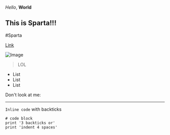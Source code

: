 *Hello*, **World**

## This is Sparta!!!
#Sparta 

[Link](https://www.youtube.com/watch?v=dQw4w9WgXcQ)

![Image](http://url/a.png)
> LOL

* List
* List
* List

Don't look at me:

---

`Inline code` with backticks



```
# code block
print '3 backticks or'
print 'indent 4 spaces'
```
